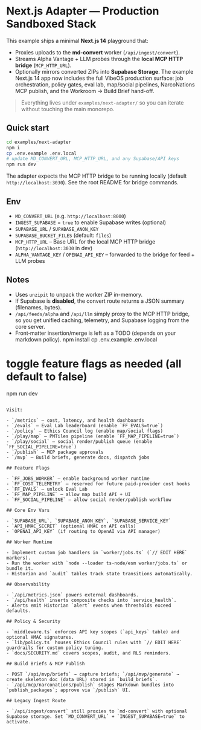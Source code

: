 # Next.js Adapter — Production Sandboxed Stack

This example ships a minimal **Next.js 14** playground that:

- Proxies uploads to the **md-convert** worker (`/api/ingest/convert`).
- Streams Alpha Vantage + LLM probes through the **local MCP HTTP bridge** (`MCP_HTTP_URL`).
- Optionally mirrors converted ZIPs into **Supabase Storage**.
The example Next.js 14 app now includes the full VibeOS production surface: job orchestration, policy gates, eval lab, map/social pipelines, NarcoNations MCP publish, and the Workroom → Build Brief hand-off.

> Everything lives under `examples/next-adapter/` so you can iterate without touching the main monorepo.

## Quick start

```bash
cd examples/next-adapter
npm i
cp .env.example .env.local
# update MD_CONVERT_URL, MCP_HTTP_URL, and any Supabase/API keys
npm run dev
```

The adapter expects the MCP HTTP bridge to be running locally (default `http://localhost:3030`). See the root README for bridge commands.

## Env
- `MD_CONVERT_URL` (e.g. `http://localhost:8000`)
- `INGEST_SUPABASE` = `true` to enable Supabase writes (optional)
- `SUPABASE_URL` / `SUPABASE_ANON_KEY`
- `SUPABASE_BUCKET_FILES` (default: `files`)
- `MCP_HTTP_URL` – Base URL for the local MCP HTTP bridge (`http://localhost:3030` in dev)
- `ALPHA_VANTAGE_KEY` / `OPENAI_API_KEY` – forwarded to the bridge for feed + LLM probes

## Notes
- Uses `unzipit` to unpack the worker ZIP in-memory.
- If Supabase is **disabled**, the convert route returns a JSON summary (filenames, bytes).
- `/api/feeds/alpha` and `/api/llm` simply proxy to the MCP HTTP bridge, so you get unified caching, telemetry, and Supabase logging from the core server.
- Front‑matter insertion/merge is left as a TODO (depends on your markdown policy).
npm install
cp .env.example .env.local
# toggle feature flags as needed (all default to false)
npm run dev
```

Visit:

- `/metrics` — cost, latency, and health dashboards
- `/evals` — Eval Lab leaderboard (enable `FF_EVALS=true`)
- `/policy` — Ethics Council log (enable map/social flags)
- `/play/map` — PMTiles pipeline (enable `FF_MAP_PIPELINE=true`)
- `/play/social` — social render/publish queue (enable `FF_SOCIAL_PIPELINE=true`)
- `/publish` — MCP package approvals
- `/mvp` — Build briefs, generate docs, dispatch jobs

## Feature Flags

- `FF_JOBS_WORKER` — enable background worker runtime
- `FF_COST_TELEMETRY` — reserved for future paid-provider cost hooks
- `FF_EVALS` — unlock Eval Lab
- `FF_MAP_PIPELINE` — allow map build API + UI
- `FF_SOCIAL_PIPELINE` — allow social render/publish workflow

## Core Env Vars

- `SUPABASE_URL`, `SUPABASE_ANON_KEY`, `SUPABASE_SERVICE_KEY`
- `API_HMAC_SECRET` (optional HMAC on API calls)
- `OPENAI_API_KEY` (if routing to OpenAI via API manager)

## Worker Runtime

- Implement custom job handlers in `worker/jobs.ts` (`// EDIT HERE` markers).
- Run the worker with `node --loader ts-node/esm worker/jobs.ts` or bundle it.
- Historian and `audit` tables track state transitions automatically.

## Observability

- `/api/metrics.json` powers external dashboards.
- `/api/health` inserts composite checks into `service_health`.
- Alerts emit Historian `alert` events when thresholds exceed defaults.

## Policy & Security

- `middleware.ts` enforces API key scopes (`api_keys` table) and optional HMAC signatures.
- `lib/policy.ts` houses Ethics Council rules with `// EDIT HERE` guardrails for custom policy tuning.
- `docs/SECURITY.md` covers scopes, audit, and RLS reminders.

## Build Briefs & MCP Publish

- POST `/api/mvp/briefs` → capture briefs; `/api/mvp/generate` → create skeleton doc (data URL) stored in `build_briefs`.
- `/api/mcp/narconations/publish` stages Markdown bundles into `publish_packages`; approve via `/publish` UI.

## Legacy Ingest Route

- `/api/ingest/convert` still proxies to `md-convert` with optional Supabase storage. Set `MD_CONVERT_URL` + `INGEST_SUPABASE=true` to activate.

